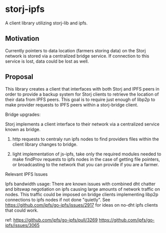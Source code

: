# storj-ipfs
A client library utilizing storj-lib and ipfs.

## Motivation

Currently pointers to data location (farmers storing data) on the Storj network is stored via a centralized bridge service. If connection to this service is lost, data could be lost as well. 

## Proposal

This library creates a client that interfaces with both Storj and IPFS peers in order to provide a backup system for Storj clients to retrieve the location of their data from IPFS peers. This goal is to require just enough of libp2p to make provider requests to IPFS peers within a storj-bridge client.

Bridge upgrades:

Storj implements a client interface to their network via a centralized service known as bridge.

1. http requests to centraly run ipfs nodes to find providers files within the client library changes to bridge.

2. light implementation of js-ipfs, take only the required modules needed to make findProv requests to ipfs nodes in the case of getting file pointers, or broadcasting to the network that you can provide if you are a farmer.

Relevant IPFS Issues

Ipfs bandwidth usage: There are known issues with combined dht chatter and bitswap negotiation on ipfs causing large amounts of network traffic on nodes. This traffic could be imposed on bridge clients implementing libp2p connections to ipfs nodes if not done "quietly". See https://github.com/ipfs/go-ipfs/issues/2917 for ideas on no-dht ipfs clients that could work.

ref:
https://github.com/ipfs/go-ipfs/pull/3269
https://github.com/ipfs/go-ipfs/issues/3065

